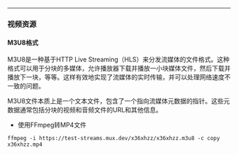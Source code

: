 
<article-title title="多媒体资源"></article-title>

<article-meta created="2023年10月24日" updated="2023年10月24日"></article-meta>

---

### 视频资源

#### M3U8格式
M3U8是一种基于HTTP Live Streaming（HLS）来分发流媒体的文件格式。这种格式可以用于分块的多媒体，允许播放器下载并播放一小块媒体文件，然后下载并播放下一块，等等。这样有效地实现了流媒体的实时传输，并可以处理网络速度不一致的问题。

M3U8文件本质上是一个文本文件，包含了一个指向流媒体元数据的指针。这些元数据通常包括分块的视频和音频文件的URL和其他信息。

* 使用FFmpeg转MP4文件
```shell
ffmpeg -i https://test-streams.mux.dev/x36xhzz/x36xhzz.m3u8 -c copy x36xhzz.mp4

```
